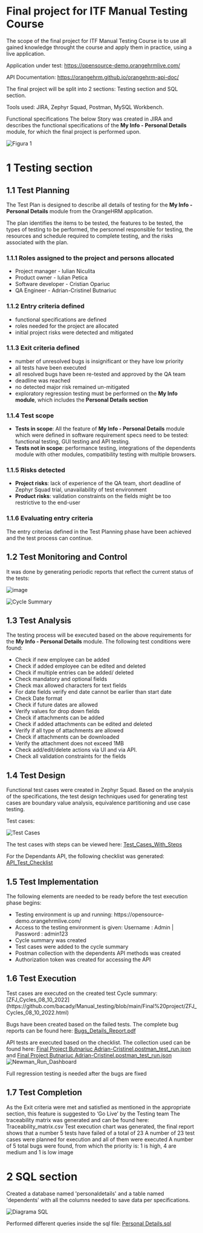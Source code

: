 <h1>Final project for ITF Manual Testing Course</h1>
The scope of the final project for ITF Manual Testing Course is to use all gained knowledge throught the course and apply them in practice, using a live application.

Application under test: https://opensource-demo.orangehrmlive.com/

API Documentation: https://orangehrm.github.io/orangehrm-api-doc/

The final project will be split into 2 sections: Testing section and SQL section.

Tools used: JIRA, Zephyr Squad, Postman, MySQL Workbench.

Functional specifications
The below Story was created in JIRA and describes the functional specifications of the <strong>My Info - Personal Details</strong> module, for which the final project is performed upon.

![Figura 1](https://user-images.githubusercontent.com/109169013/180651462-878814cf-bed5-4d60-9493-edc2289fdfd7.png)

<h1>1 Testing section</h1>

<h2>1.1 Test Planning</h2>
The Test Plan is designed to describe all details of testing for the <strong>My Info - Personal Details</strong> module from the OrangeHRM application.

The plan identifies the items to be tested, the features to be tested, the types of testing to be performed, the personnel responsible for testing, the resources and schedule required to complete testing, and the risks associated with the plan.

<h3>1.1.1 Roles assigned to the project and persons allocated</h3>
<ul>
<li>Project manager - Iulian Niculita</li> 
<li>Product owner - Iulian Petica</li> 
<li>Software developer - Cristian Opariuc</li>
<li>QA Engineer - Adrian-Cristinel Butnariuc</li>
</ul>

<h3>1.1.2 Entry criteria defined</h3>
<ul>
<li>functional specifications are defined</li>
<li>roles needed for the project are allocated</li>
<li>initial project risks were detected and mitigated</li>
</ul>

<h3>1.1.3 Exit criteria defined</h3>
<ul>
<li>number of unresolved bugs is insignificant or they have low priority</li>
<li>all tests have been executed</li>
<li>all resolved bugs have been re-tested and approved by the QA team</li>
<li>deadline was reached</li>
<li>no detected major risk remained un-mitigated</li>
<li>exploratory regression testing must be performed on the <strong>My Info module</strong>, which includes the <strong>Personal Details section</strong></li>
</ul>

<h3>1.1.4 Test scope</h3>
<ul>
<li><strong>Tests in scope</strong>: All the feature of <strong>My Info - Personal Details</strong> module which were defined in software requirement specs need to be tested: functional testing, GUI testing and API testing.</li>
<li><strong>Tests not in scope</strong>: performance testing, integrations of the dependents module with other modules, compatibility testing with multiple browsers.</li>
</ul>

<h3>1.1.5 Risks detected</h3>
<ul>
<li><strong>Project risks</strong>: lack of experience of the QA team, short deadline of Zephyr Squad trial, unavailability of test environment
<li><strong>Product risks</strong>: validation constraints on the fields might be too restrictive to the end-user
</ul>

<h3>1.1.6 Evaluating entry criteria</h3>
The entry criterias defined in the Test Planning phase have been achieved and the test process can continue.

<h2>1.2 Test Monitoring and Control</h2>
It was done by generating periodic reports that reflect the current status of the tests:

![image](https://user-images.githubusercontent.com/109169013/183851417-5c5fe6a3-6357-467e-bf0d-9256698dd579.png)

![Cycle Summary](https://user-images.githubusercontent.com/109169013/183852123-66ba56f4-ef5e-4023-ac49-66c35a36d7c8.png)


<h2>1.3 Test Analysis</h2>
The testing process will be executed based on the above requirements for the <strong>My Info - Personal Details</strong> module. The following test conditions were found:
<ul>
<li>Check if new employee can be added</li> 
<li>Check if added employee can be edited and deleted</li>
<li>Check if multiple entries can be added/ deleted</li>
<li>Check mandatory and optional fields</li>
<li>Check max allowed characters for text fields</li>
<li>For date fields verify end date cannot be earlier than start date</li>
<li>Check Date format</li>
<li>Check if future dates are allowed</li>
<li>Verify values for drop down fields</li>
<li>Check if attachments can be added</li>
<li>Check if added attachments can be edited and deleted</li>
<li>Verify if all type of attachments are allowed</li>
<li>Check if attachments can be downloaded</li>
<li>Verify the attachment does not exceed 1MB</li>
<li>Check add/edit/delete actions via UI and via API.</li>
<li>Check all validation constraints for the fields</li>
</ul>

<h2>1.4 Test Design</h2>
Functional test cases were created in Zephyr Squad. Based on the analysis of the specifications, the test design techniques used for generating test cases are boundary value analysis, equivalence partitioning and use case testing.

Test cases:

![Test Cases](https://user-images.githubusercontent.com/109169013/183852777-14a1cb4d-d183-4b1e-9d24-e4ca8282f675.png)

The test cases with steps can be viewed here: [Test_Cases_With_Steps](https://github.com/bacady/Manual_testing/blob/main/Final%20project/Test_Cases_With_Steps.xlsx)  

For the Dependants API, the following checklist was generated: [API_Test_Checklist](https://github.com/bacady/Manual_testing/blob/main/Final%20project/API_Test_Checklist.csv) 

<h2>1.5 Test Implementation</h2>
The following elements are needed to be ready before the test execution phase begins:
<ul>
<li>Testing environment is up and running: https://opensource-demo.orangehrmlive.com/</li>
<li>Access to the testing environment is given: Username : Admin | Password : admin123</li>
<li>Cycle summary was created</li>
<li>Test cases were added to the cycle summary</li>
<li>Postman collection with the dependents API methods was created</li>
<li>Authorization token was created for accessing the API</li>
</ul>
  
<h2>1.6 Test Execution</h2>
Test cases are executed on the created test Cycle summary: [ZFJ_Cycles_08_10_2022](https://github.com/bacady/Manual_testing/blob/main/Final%20project/ZFJ_Cycles_08_10_2022.html) 

Bugs have been created based on the failed tests. The complete bug reports can be found here: [Bugs_Details_Report.pdf](https://github.com/bacady/Manual_testing/blob/main/Final%20project/Bugs_Details_Report.pdf)

API tests are executed based on the checklist. The collection used can be found here: [Final Project  Butnariuc Adrian-Cristinel.postman_test_run.json](https://github.com/bacady/Manual_testing/blob/main/Final%20project/Final%20Project%20%20Butnariuc%20Adrian-Cristinel.postman_collection.json) and [Final Project  Butnariuc Adrian-Cristinel.postman_test_run.json](https://github.com/bacady/Manual_testing/blob/main/Final%20project/Final%20Project%20%20Butnariuc%20Adrian-Cristinel.postman_test_run.json)
![Newman_Run_Dashboard](https://user-images.githubusercontent.com/109169013/183946612-685316e2-0371-4bba-9d7c-d7d2aa7d4ad4.png)

Full regression testing is needed after the bugs are fixed
<h2>1.7 Test Completion</h2>
As the Exit criteria were met and satisfied as mentioned in the appropriate section, this feature is suggested to ‘Go Live’ by the Testing team
The traceability matrix was generated and can be found here: Traceability_matrix.csv
Test execution chart was generated, the final report shows that a number 5 tests have failed of a total of 23
A number of 23 test cases were planned for execution and all of them were executed
A number of 5 total bugs were found, from which the priority is: 1 is high, 4 are medium and 1 is low
image

<h1>2 SQL section</h1>

Created a database named 'personaldetails' and a table named 'dependents' with all the columns needed to save data per specifications.

![Diagrama SQL](https://user-images.githubusercontent.com/109169013/183947511-4f3d408e-d9b8-47c7-9266-14cd3a28b81d.png)

Performed different queries inside the sql file: [Personal Details.sql](https://github.com/bacady/Manual_testing/blob/main/Final%20project/Personal%20Details.sql)
